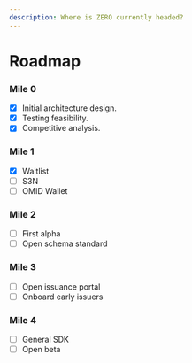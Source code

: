 ```yaml
---
description: Where is ZERO currently headed?
---
```


# Roadmap

### Mile 0

* [x] Initial architecture design.
* [x] Testing feasibility.
* [x] Competitive analysis.

### Mile 1

* [x] Waitlist
* [ ] S3N
* [ ] OMID Wallet

### Mile 2

* [ ] First alpha
* [ ] Open schema standard

### Mile 3

* [ ] Open issuance portal
* [ ] Onboard early issuers

### Mile 4

* [ ] General SDK
* [ ] Open beta
